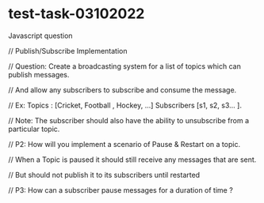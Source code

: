 # test-task-03102022

Javascript question 

// Publish/Subscribe Implementation

// Question: Create a broadcasting system for  a list of topics which can publish messages. 

// And allow any subscribers to subscribe and consume the message.

// Ex: Topics : [Cricket, Football , Hockey, ...] Subscribers [s1, s2, s3... ].

// Note: The subscriber should also have the ability to unsubscribe from a particular topic.

// P2: How will you implement a scenario of Pause & Restart on a topic. 

// When a Topic is paused it should still receive any messages that are sent. 

// But should not publish it to its subscribers until restarted

// P3: How can a subscriber pause messages for a duration of time ?
